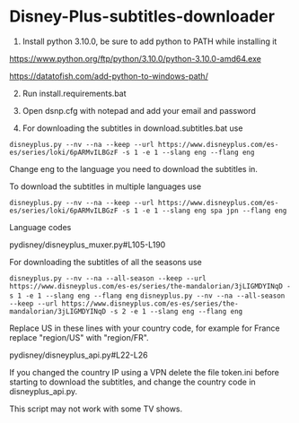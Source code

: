 # Disney-Plus-subtitles-downloader
1. Install python 3.10.0, be sure to add python to PATH while installing it

https://www.python.org/ftp/python/3.10.0/python-3.10.0-amd64.exe

https://datatofish.com/add-python-to-windows-path/

2. Run install.requirements.bat

3. Open dsnp.cfg with notepad and add your email and password

4. For downloading the subtitles in download.subtitles.bat use

`disneyplus.py --nv --na --keep --url https://www.disneyplus.com/es-es/series/loki/6pARMvILBGzF -s 1 -e 1 --slang eng --flang eng`

Change eng to the language you need to download the subtitles in.

To download the subtitles in multiple languages use

`disneyplus.py --nv --na --keep --url https://www.disneyplus.com/es-es/series/loki/6pARMvILBGzF -s 1 -e 1 --slang eng spa jpn --flang eng`

Language codes

pydisney/disneyplus_muxer.py#L105-L190

For downloading the subtitles of all the seasons use

`disneyplus.py --nv --na --all-season --keep --url https://www.disneyplus.com/es-es/series/the-mandalorian/3jLIGMDYINqD -s 1 -e 1 --slang eng --flang eng`
`disneyplus.py --nv --na --all-season --keep --url https://www.disneyplus.com/es-es/series/the-mandalorian/3jLIGMDYINqD -s 2 -e 1 --slang eng --flang eng`

Replace US in these lines with your country code, for example for France replace "region/US" with "region/FR".

pydisney/disneyplus_api.py#L22-L26

If you changed the country IP using a VPN delete the file token.ini before starting to download the subtitles, 
and change the country code in disneyplus_api.py.

This script may not work with some TV shows.
